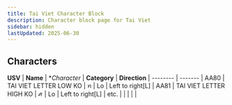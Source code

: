 ```yaml
---
title: Tai Viet Character Block
description: Character block page for Tai Viet
sidebar: hidden
lastUpdated: 2025-06-30
---
```


## Characters

**USV** | **Name** | **Character* | **Category** | **Direction** |
-------- | ------- |
AA80 | TAI VIET LETTER LOW KO | ꪀ | Lo | Left to right[L] |
AA81 | TAI VIET LETTER HIGH KO | ꪁ | Lo | Left to right[L] |
etc. | | | | |